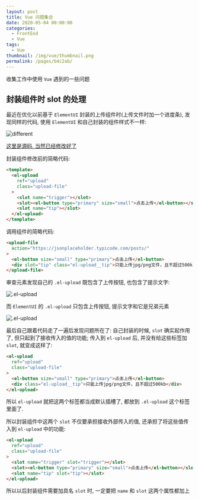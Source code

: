 ```yaml
---
layout: post
title: Vue 问题集合
date: 2020-05-04 00:00:00
categories: 
  - FrontEnd
  - Vue
tags: 
  - Vue
thumbnail: /img/vue/thumbnail.png
permalink: /pages/b4c2ab/
---
```


收集工作中使用 `Vue` 遇到的一些问题

<!-- more -->

## 封装组件时 slot 的处理

最近在优化以前基于 `ElementUI` 封装的上传组件时(上传文件时加一个进度条), 发现同样的代码, 使用 `ElementUI` 和自己封装的组件样式不一样:

![different](/img/vue/013.png)

[这里是源码, 当然已经修改好了](https://github.com/HenryTSZ/vuepress-element-extend/blob/master/docs/.vuepress/components/UploadFile.vue)

封装组件修改前的简略代码:

``` HTML
<template>
  <el-upload
    ref="upload"
    class="upload-file"
  >
    <slot name="trigger"></slot>
    <slot><el-button type="primary" size="small">点击上传</el-button></slot>
    <slot name="tip"></slot>
  </el-upload>
</template>
```

调用组件的简略代码:

``` HTML
<upload-file
  action="https://jsonplaceholder.typicode.com/posts/"
>
  <el-button size="small" type="primary">点击上传</el-button>
  <div slot="tip" class="el-upload__tip">只能上传jpg/png文件，且不超过500kb</div>
</upload-file>
```

审查元素发现自己的 `.el-upload` 既包含了上传按钮, 也包含了提示文字:

![.el-upload](/img/vue/014.png)

而 `ElementUI` 的 `.el-upload` 只包含上传按钮, 提示文字和它是兄弟元素

![.el-upload](/img/vue/015.png)

最后自己跟着代码走了一遍后发现问题所在了: 自己封装的时候, `slot` 确实起作用了, 但只起到了接收传入的值的功能; 传入到 `el-upload` 后, 并没有给这些标签加 `slot`, 就变成这样了:

``` HTML
<el-upload
  ref="upload"
  class="upload-file"
>
  <el-button size="small" type="primary">点击上传</el-button>
  <div class="el-upload__tip">只能上传jpg/png文件，且不超过500kb</div>
</el-upload>
```

所以 `el-upload` 就把这两个标签都当成默认插槽了, 都放到 `.el-upload` 这个标签里面了.

所以封装组件中这两个 `slot` 不仅要承担接收外部传入的值, 还承担了将这些值传入到 `el-upload` 中的功能:

``` HTML
<el-upload
  ref="upload"
  class="upload-file"
>
  <slot name="trigger" slot="trigger"></slot>
  <slot><el-button type="primary" size="small">点击上传</el-button></slot>
  <slot name="tip" slot="tip"></slot>
</el-upload>
```

所以以后封装组件需要加具名 `slot` 时, 一定要把 `name` 和 `slot` 这两个属性都加上

